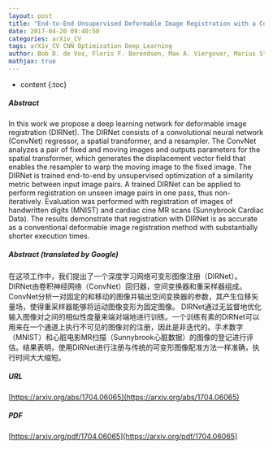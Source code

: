 ```yaml
---
layout: post
title: "End-to-End Unsupervised Deformable Image Registration with a Convolutional Neural Network"
date: 2017-04-20 09:40:50
categories: arXiv_CV
tags: arXiv_CV CNN Optimization Deep_Learning
author: Bob D. de Vos, Floris F. Berendsen, Max A. Viergever, Marius Staring, Ivana Išgum
mathjax: true
---
```


* content
{:toc}

##### Abstract
In this work we propose a deep learning network for deformable image registration (DIRNet). The DIRNet consists of a convolutional neural network (ConvNet) regressor, a spatial transformer, and a resampler. The ConvNet analyzes a pair of fixed and moving images and outputs parameters for the spatial transformer, which generates the displacement vector field that enables the resampler to warp the moving image to the fixed image. The DIRNet is trained end-to-end by unsupervised optimization of a similarity metric between input image pairs. A trained DIRNet can be applied to perform registration on unseen image pairs in one pass, thus non-iteratively. Evaluation was performed with registration of images of handwritten digits (MNIST) and cardiac cine MR scans (Sunnybrook Cardiac Data). The results demonstrate that registration with DIRNet is as accurate as a conventional deformable image registration method with substantially shorter execution times.

##### Abstract (translated by Google)
在这项工作中，我们提出了一个深度学习网络可变形图像注册（DIRNet）。 DIRNet由卷积神经网络（ConvNet）回归器，空间变换器和重采样器组成。 ConvNet分析一对固定的和移动的图像并输出空间变换器的参数，其产生位移矢量场，使得重采样器能够将运动图像变形为固定图像。 DIRNet通过无监督地优化输入图像对之间的相似性度量来端对端地进行训练。一个训练有素的DIRNet可以用来在一个通道上执行不可见的图像对的注册，因此是非迭代的。手术数字（MNIST）和心脏电影MR扫描（Sunnybrook心脏数据）的图像的登记进行评估。结果表明，使用DIRNet进行注册与传统的可变形图像配准方法一样准确，执行时间大大缩短。

##### URL
[https://arxiv.org/abs/1704.06065](https://arxiv.org/abs/1704.06065)

##### PDF
[https://arxiv.org/pdf/1704.06065](https://arxiv.org/pdf/1704.06065)

